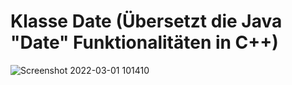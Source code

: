 # Klasse Date (Übersetzt die Java "Date" Funktionalitäten in C++) 
![Screenshot 2022-03-01 101410](https://user-images.githubusercontent.com/78038701/156140085-f3965864-c5ce-4636-a5e8-327daf2c9fde.png)

